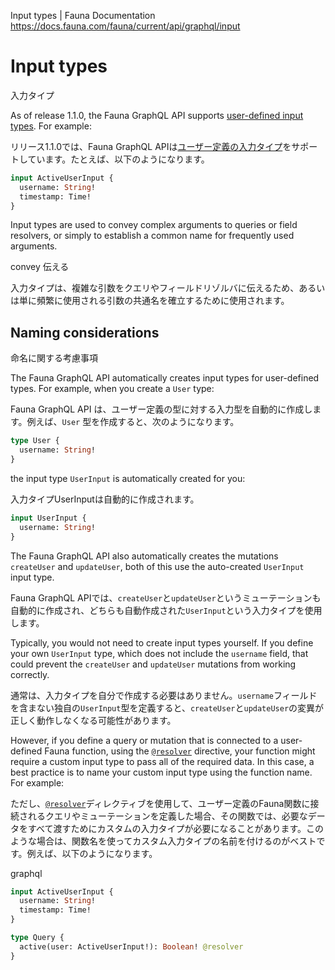 Input types | Fauna Documentation
https://docs.fauna.com/fauna/current/api/graphql/input

# Input types

入力タイプ

As of release 1.1.0, the Fauna GraphQL API supports [user-defined input types](https://graphql.org/graphql-js/mutations-and-input-types/). For example:

リリース1.1.0では、Fauna GraphQL APIは[ユーザー定義の入力タイプ](https://graphql.org/graphql-js/mutations-and-input-types/)をサポートしています。たとえば、以下のようになります。

```graphql
input ActiveUserInput {
  username: String!
  timestamp: Time!
}
```

Input types are used to convey complex arguments to queries or field resolvers, or simply to establish a common name for frequently used arguments.

convey
伝える

入力タイプは、複雑な引数をクエリやフィールドリゾルバに伝えるため、あるいは単に頻繁に使用される引数の共通名を確立するために使用されます。

## [](#naming-considerations)Naming considerations

命名に関する考慮事項

The Fauna GraphQL API automatically creates input types for user-defined types. For example, when you create a `User` type:

Fauna GraphQL API は、ユーザー定義の型に対する入力型を自動的に作成します。例えば、`User` 型を作成すると、次のようになります。

```graphql
type User {
  username: String!
}
```

the input type `UserInput` is automatically created for you:

入力タイプUserInputは自動的に作成されます。

```graphql
input UserInput {
  username: String!
}
```

The Fauna GraphQL API also automatically creates the mutations `createUser` and `updateUser`, both of this use the auto-created `UserInput` input type.


Fauna GraphQL APIでは、`createUser`と`updateUser`というミューテーションも自動的に作成され、どちらも自動作成された`UserInput`という入力タイプを使用します。


Typically, you would not need to create input types yourself. If you define your own `UserInput` type, which does not include the `username` field, that could prevent the `createUser` and `updateUser` mutations from working correctly.


通常は、入力タイプを自分で作成する必要はありません。`username`フィールドを含まない独自の`UserInput`型を定義すると、`createUser`と`updateUser`の変異が正しく動作しなくなる可能性があります。


However, if you define a query or mutation that is connected to a user-defined Fauna function, using the [`@resolver`](https://docs.fauna.com/fauna/current/api/graphql/directives/d_resolver) directive, your function might require a custom input type to pass all of the required data. In this case, a best practice is to name your custom input type using the function name. For example:

ただし、[`@resolver`](https://docs.fauna.com/fauna/current/api/graphql/directives/d_resolver)ディレクティブを使用して、ユーザー定義のFauna関数に接続されるクエリやミューテーションを定義した場合、その関数では、必要なデータをすべて渡すためにカスタムの入力タイプが必要になることがあります。このような場合は、関数名を使ってカスタム入力タイプの名前を付けるのがベストです。例えば、以下のようになります。


graphql

```graphql
input ActiveUserInput {
  username: String!
  timestamp: Time!
}

type Query {
  active(user: ActiveUserInput!): Boolean! @resolver
}
```


